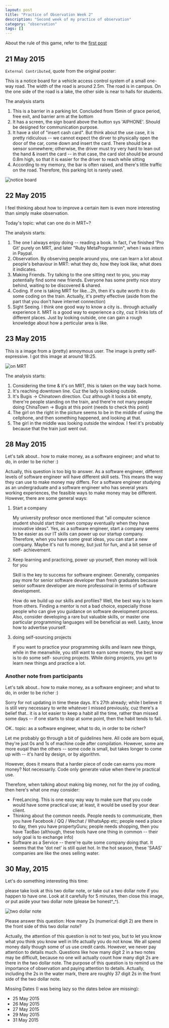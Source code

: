 ```yaml
---
layout: post
title: "Practice of Observation Week 2"
description: "Second week of my practice of observation"
category: "observation"
tags: []
---
```


About the rule of this game, refer to the [first post](/observation/2015/05/13/practice-of-observation/)

## 21 May 2015

`External Contributed`, quote from the original poster:

This is a notice board for a vehicle access control system of a small one-way
road. The width of the road is around 2.5m. The road is in campus. On the one
side of the road is a lake, the other side is near to halls for students.

The analysis starts

1. This is a barrier in a parking lot. Concluded from 15min of grace period,
   free exit, and barrier arm at the bottom
2. It has a screen, the sign board above the button sys 'AIPHONE'. Should be
   designed for communication purpose.
3. It have a slot of "insert cash card". But think about the use case, it is
   pretty ridiculous -- we cannot expect the dirver to physically open the door
   of the car, come down and insert the card. There should be a sensor
   somewhere; otherwise, the driver must try very hard to lean out the hand &
   insert the card -- in that case, the card slot should be around 0.8m high, so
   that it is easier for the driver to reach while sitting
4. According to my memory, the bar is often raised, and there's little traffic
   on the road. Therefore, this parking lot is rarely used.

![notice board](https://dl.dropboxusercontent.com/u/9778027/poo/20150521_barrier.jpeg)

## 22 May 2015

I feel thinking about how to improve a certain item is even more interesting
than simply make observation.

Today's topic: what can one do in MRT~?

The analysis starts:

1. The one I always enjoy doing -- reading a book. In fact, I've finished 'Pro
   Git' purely on MRT, and later "Ruby MetaProgrammin", when I was intern in
   Paypal.
2. Observation. By observing people around you, one can learn a lot about
   people's behaviour in MRT: what they do, how they look like, what does it
   indicates.
3. Making Friends. Try talking to the one sitting next to you, you may
   potentially find some new friends. Everyone has some pretty nice story
   behind, waiting to be discovered & shared.
4. Coding. If one is taking MRT for like...2h, then it's quite worth it to do
   some coding on the train. Actually, it's pretty effective (aside from the
   part that you don't have internet connection)
5. Sight Seeing. I think one good way to know a city is.. through actually
   experience it. MRT is a good way to experience a city, cuz it links lots of
   different places. Just by looking outside, one can gain a rough knowledge
   about how a perticular area is like.



## 23 May 2015

This is a image from a (pretty) annoymous user. The image is pretty
self-expressive. I got this image at around 18:25.

![on MRT](https://dl.dropboxusercontent.com/u/9778027/poo/20150522_mrt.jpg)

The analysis starts:

1. Considering the time & it's on MRT, this is taken on the way back home.
2. It's reaching downtown line. Cuz the lady is looking outside.
3. It's Bugis -> Chinatown direction. Cuz although it looks a bit empty,
   there're people standing on the train, and there're not many people doing
   ChinaTown -> Bugis at this point (needs to check this point)
4. The girl on the right in the picture seems to be in the middle of using the
   cellphone, and then something happened, and looking at that.
5. The girl in the middle was looking outside the window. I feel it's probably
   because that the train just went out.

## 28 May 2015

Let's talk about.. how to make money, as a software engineer; and what to do, in
order to be richer :)

Actually, this question is too big to answer. As a software engineer, different
levels of software engineer will have different skill sets. This means the way 
they can use to make money may differs. For a software engineer studying as an 
undergraduate and a software engineer who has several years working experiences,
the feasible ways to make money may be different.
However, there are some general ways:

1. Start a company

   My university profesor once mentioned that "all computer science student should
start their own compay eventually when they have innovative ideas". Yes, as a 
software engineer, start a company seems to be easier as our IT skills can power 
up our startup company. Therefore, when you have some great ideas, you can start
a new company. Maybe it's not fo money, but just for fun, and a bit sense of self-
achievement.

2. Keep learning and practicing, power up yourself, then money will look for you

   Skill is the key to success for software engineer. Generally, companies pay more
for senior software developer than fresh graduates because senior software developer
are more professoinal in terms of software development.

   How do we build up our skills and profiles? Well, the best way is to learn from 
others. Finding a mentor is not a bad choice, especially those people who can give
you guidance on software development process. Also, consider developing a rare but
valuable skills, or master one particular programming languages will be beneficial
as well. Lasty, know how to advertise yourself.

3. doing self-sourcing projects

   If you want to practice your programming skills and learn new things, while in
the meanwhile, you still want to earn some moeny, the best way is to do some self-
sourcing projects. While doing projects, you get to learn new things and practice 
a lot.

### Another note from participants
Let's talk about.. how to make money, as a software engineer; and what to do, in
order to be richer :)

Sorry for not updating in time these days. It's 27th already; while I believe it
is still very necessary to write whatever I missed previously, cuz there's a
belief that.. it is a lot easier to keep a habit all the time, rather than
missed some days -- if one starts to stop at some point, then the habit tends to
fail.

OK.. topic: as a software engineer, what to do, in order to be richer?

Let me probably go through a bit of guidelines here. All code are born equal,
they're just 0s and 1s of machine code after compilation. However, some are more
euqal than the others -- some code is small, but takes longer to come up with --
it's hard by design, or by algorithm.

However, does it means that a harder piece of code can earns you more money? Not
necessarily. Code only generate value when there're practical use. 

Therefore, when talking about making big money, not for the joy of coding, then
here's what one may consider:

- FreeLancing. This is one easy way way to make sure that you code would have
  some practical use; at least, it would be used by your dear client. 
- Thinking about the common needs. People needs to communicate, then you have
  Facebook / QQ / Wechat / WhatsApp etc; people need a place to day, then you
  have propertyGuru; people needs shopping, then you have TaoBao (although, 
  these tools have one thing in common -- their soly goal is to exchange info)
- Software as a Service -- there're quite some company doing that. It seems that
  the 'dot net' is still quiet hot. In the hot season, these 'SAAS' companies
  are like the ones selling water.

## 30 May, 2015

   Let's do something interesting this time:

please take look at this two dollar note, or take out a two dollar note if you
happen to have one. Look at it carefully for 5 minutes, then close this image,
or put aside your two dollar note (please be honest^\_^). 

![two dollar note](https://dl.dropboxusercontent.com/u/108594727/two%20dollar%20note.jpg)

Please answer this question: How many 2s (numerical digit 2) are there in the
front side of this two dollar note? 

Actually, the attention of this question is not to test you, but to let you know
what you think you know well in life actually you do not know. We all spend money
daily though some of us use credit cards. However, we never pay attention to details
much. Questions like how many digit 2 in a two notes may be difficult, because no
one will actually count how many digit 2s are there in the two dollar note. The 
purpose of this question is to remind us the importance of observation and paying
attention to details.
Actually, including the 2s in the water mark, there are roughly 37 digit 2s in the
front side of the two dollar note.

Missing Dates (I was being lazy so the dates below are missing):

- 25 May 2015
- 26 May 2015
- 27 May 2015
- 29 May 2015
- 31 May 2015
